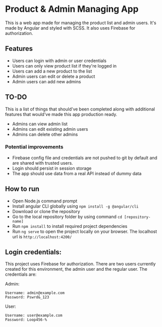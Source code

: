 # Product & Admin Managing App

This is a web app made for managing the product list and admin users. It's made by Angular and styled with SCSS. It also uses Firebase for authorization.

## Features

* Users can login with admin or user credentials 
* Users can only view product list if they're logged in
* Users can add a new product to the list
* Admin users can edit or delete a product
* Admin users can add new admins

## TO-DO 

This is a list of things that should've been completed along with additional features that would've made this app production ready. 

* Admins can view admin list 
* Admins can edit existing admin users 
* Admins can delete other admins

### Potential improvements

* Firebase config file and credentials are not pushed to git by default and are shared with trusted users.
* Login should persist in session storage
* The app should use data from a real API instead of dummy data

## How to run

* Open Node.js command prompt 
* Install angular CLI globally using `npm install -g @angular/cli`
* Download or clone the repository
* Go to the local repository folder by using command `cd [repository-name]`
* Run `npm install` to install required project dependencies
* Run `ng serve` to open the project locally on your browser. The localhost url is `http://localhost:4200/`

## Login credentials:

This project uses Firebase for authorization. There are two users currently created for this environment, the admin user and the regular user. The credentials are:

Admin:
```
Username: admin@example.com
Password: Pswrd&_123
```

User:
```
Username: user@example.com 
Password: Loop456-%
```